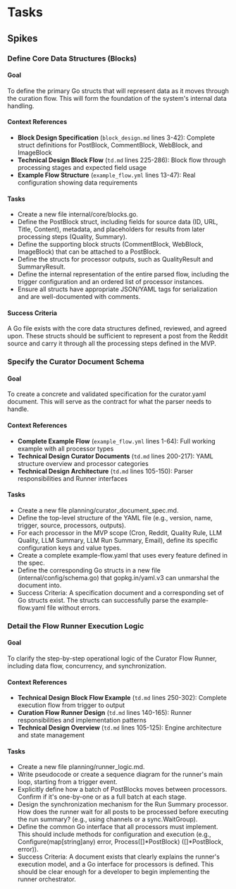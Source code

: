 # Tasks
## Spikes

### Define Core Data Structures (Blocks)
#### Goal
 To define the primary Go structs that will represent data as it moves through the curation flow. This will form the foundation of the system's internal data handling.

#### Context References
- **Block Design Specification** (`block_design.md` lines 3-42): Complete struct definitions for PostBlock, CommentBlock, WebBlock, and ImageBlock
- **Technical Design Block Flow** (`td.md` lines 225-286): Block flow through processing stages and expected field usage
- **Example Flow Structure** (`example_flow.yml` lines 13-47): Real configuration showing data requirements

#### Tasks
- Create a new file internal/core/blocks.go.
- Define the PostBlock struct, including fields for source data (ID, URL, Title, Content), metadata, and placeholders for results from later processing steps (Quality, Summary).
- Define the supporting block structs (CommentBlock, WebBlock, ImageBlock) that can be attached to a PostBlock.
- Define the structs for processor outputs, such as QualityResult and SummaryResult.
- Define the internal representation of the entire parsed flow, including the trigger configuration and an ordered list of processor instances.
- Ensure all structs have appropriate JSON/YAML tags for serialization and are well-documented with comments.

#### Success Criteria
A Go file exists with the core data structures defined, reviewed, and agreed upon. These structs should be sufficient to represent a post from the Reddit source and carry it through all the processing steps defined in the MVP.

### Specify the Curator Document Schema
#### Goal
To create a concrete and validated specification for the curator.yaml document. This will serve as the contract for what the parser needs to handle.

#### Context References
- **Complete Example Flow** (`example_flow.yml` lines 1-64): Full working example with all processor types
- **Technical Design Curator Documents** (`td.md` lines 200-217): YAML structure overview and processor categories
- **Technical Design Architecture** (`td.md` lines 105-150): Parser responsibilities and Runner interfaces

#### Tasks

- Create a new file planning/curator_document_spec.md.
- Define the top-level structure of the YAML file (e.g., version, name, trigger, source, processors, outputs).
- For each processor in the MVP scope (Cron, Reddit, Quality Rule, LLM Quality, LLM Summary, LLM Run Summary, Email), define its specific configuration keys and value types.
- Create a complete example-flow.yaml that uses every feature defined in the spec.
- Define the corresponding Go structs in a new file (internal/config/schema.go) that gopkg.in/yaml.v3 can unmarshal the document into.
- Success Criteria: A specification document and a corresponding set of Go structs exist. The structs can successfully parse the example-flow.yaml file without errors.

### Detail the Flow Runner Execution Logic
#### Goal
To clarify the step-by-step operational logic of the Curator Flow Runner, including data flow, concurrency, and synchronization.

#### Context References
- **Technical Design Block Flow Example** (`td.md` lines 250-302): Complete execution flow from trigger to output
- **Curation Flow Runner Design** (`td.md` lines 140-165): Runner responsibilities and implementation patterns
- **Technical Design Overview** (`td.md` lines 105-125): Engine architecture and state management

#### Tasks
- Create a new file planning/runner_logic.md.
- Write pseudocode or create a sequence diagram for the runner's main loop, starting from a trigger event.
- Explicitly define how a batch of PostBlocks moves between processors. Confirm if it's one-by-one or as a full batch at each stage.
- Design the synchronization mechanism for the Run Summary processor. How does the runner wait for all posts to be processed before executing the run summary? (e.g., using channels or a sync.WaitGroup).
- Define the common Go interface that all processors must implement. This should include methods for configuration and execution (e.g., Configure(map[string]any) error, Process([]*PostBlock) ([]*PostBlock, error)).
- Success Criteria: A document exists that clearly explains the runner's execution model, and a Go interface for processors is defined. This should be clear enough for a developer to begin implementing the runner orchestrator.